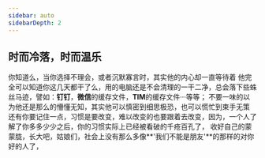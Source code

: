 ```yaml
---
sidebar: auto
sidebarDepth: 2
---
```

## 时而冷落，时而温乐
 你知道么，当你选择不理会，或者沉默寡言时，其实他的内心却一直等待着
 他完全可以知道你这几天都干了么，用的电脑还是不会清理的一干二净，总会落下些蛛丝马迹，譬如：**钉钉**，**微信**的缓存文件，**TIM**的缓存文件···等等；
 不要一味的以为他还是那么的懵懂无知，其实他可以慎密到细思极恐，也可以慌忙到束手无策
 还有你要记住一点，习惯是要改变，难以改变的也要跟着去改变，因为，一个人了解了你多多少少之后，你的习惯实际上已经被看破的千疮百孔了，
 收好自己的蒙蒙胧，长大吧，姑娘们，社会上没有那么多像**'我们不能是朋友'**的那样的对你好的人了，

<!-- ### 当你孤单的时候不要来找我，我怕我...
 大家好，喜而尤极的白描91亦是我，译名诗萝k的亦是我，总之姓名称呼在这个实际上并不那么的重要，就好比你对她的关心
 却换来的意想不到的结果，这亦称为：卑微者；至于为什么不叫舔狗呐，谁又愿意去做一条狗呐，不是么。
 哦，对了，说起这个'呐'，我又想起来我的'**电脑更换记**'，我自己往往本身的呢还是这个呢，经历过这么一段的'**更换记**'之后呐，
 我发现就连输入里的字符字母以及结果都是按照她的风格来设计的，本来我们可以这么安然无事的继续'**更换**'下去，不仅岁月不饶人，时间也
 不饶人的，出了点意外的推迟了很久的我终于找了个一周的工作结束日-**周五**安排了个时间，我去找她换，事先商量好，约定到某个地点去碰
 面，我比她早到了很久，我清楚的记得是将近40分钟，我不慌不忙的等着，因为我知道这是我时隔几个月的**第一次**跟她打照面，我很担心我
 会把话说不明白，最终还是说不明白，尽管一块去吃了饭。
 我大概在8点40左右等到了她的到来，背着一个小红书包，等她的期间询问了她为什么这么久还没到来，说在换衣服，见到你的时候还是那副少女般的那种，
 脸上的青涩悠然存在着，弥漫着一股从未改变的气息 -->
